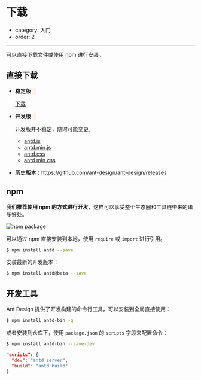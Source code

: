 # 下载

- category: 入门
- order: 2

---

可以直接下载文件或使用 npm 进行安装。

## 直接下载

- **稳定版** <span class="versions" id="stable-version"></span>

  <a id="stable-link" href="" target="_blank">下载</a>

- **开发版** <span class="versions" id="latest-version"></span>

  开发版并不稳定，随时可能变更。

  <ul id="latest-links">
    <li>
      <a href="http://ant.design/dist/antd.js">antd.js</a>
    </li>
    <li>
      <a href="http://ant.design/dist/antd.min.js">antd.min.js</a>
    </li>
    <li>
      <a href="http://ant.design/dist/antd.css">antd.css</a>
    </li>
    <li>
      <a href="http://ant.design/dist/antd.min.css">antd.min.css</a>
    </li>
  </ul>

- **历史版本**：https://github.com/ant-design/ant-design/releases

## npm

**我们推荐使用 npm 的方式进行开发**，这样可以享受整个生态圈和工具链带来的诸多好处。

[![npm package](https://img.shields.io/npm/v/antd.svg?style=flat-square)](https://www.npmjs.org/package/antd)

可以通过 npm 直接安装到本地，使用 `require` 或 `import` 进行引用。

```bash
$ npm install antd --save
```

安装最新的开发版本：

```bash
$ npm install antd@beta --save
```

## 开发工具

Ant Design 提供了开发构建的命令行工具，可以安装到全局直接使用：

```bash
$ npm install antd-bin -g
```

或者安装到仓库下，使用 `package.json` 的 `scripts` 字段来配置命令：

```bash
$ npm install antd-bin --save-dev
```

```json
"scripts": {
  "dev": "antd server",
  "build": "antd build"
}
```

<style>
.versions {
  font-weight: bold;
  color: #C05B4D;
  font-family: Consolas;
  margin-left: 0.3em;
  background: #FFF1E7;
  padding: 2px 5px;
  border-radius: 3px;
}
</style>

<script>
$('#latest-version').html(antdVersion.latest);
$('#latest-links a').each(function(i, item) {
  $(item).attr('href', $(item).attr('href').replace('dist/antd', 'dist/antd-' + antdVersion.latest));
});

if (antdVersion.stable) {
  $('#stable-version').html(antdVersion.stable);
  $('#stable-link').attr('href', 'https://github.com/ant-design/ant-design/releases/tag/' + antdVersion.stable);
} else {
  $('#stable-version').html('暂无');
  $('#stable-link').hide();
}
</script>
